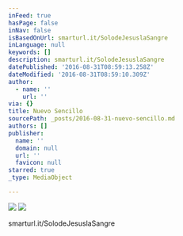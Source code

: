 ```yaml
---
inFeed: true
hasPage: false
inNav: false
isBasedOnUrl: smarturl.it/SolodeJesuslaSangre
inLanguage: null
keywords: []
description: smarturl.it/SolodeJesuslaSangre
datePublished: '2016-08-31T08:59:13.258Z'
dateModified: '2016-08-31T08:59:10.309Z'
author:
  - name: ''
    url: ''
via: {}
title: Nuevo Sencillo
sourcePath: _posts/2016-08-31-nuevo-sencillo.md
authors: []
publisher:
  name: ''
  domain: null
  url: ''
  favicon: null
starred: true
_type: MediaObject

---
```

![](https://the-grid-user-content.s3-us-west-2.amazonaws.com/2968be76-6dbc-499a-ab2b-1342c32f864a.jpg)
![](https://the-grid-user-content.s3-us-west-2.amazonaws.com/4857bde2-e39a-4eb1-b8e6-5675a4d51dab.jpg)

smarturl.it/SolodeJesuslaSangre